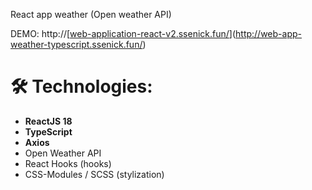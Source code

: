 React app weather (Open weather API)


DEMO: http://[[web-application-react-v2.ssenick.fun/]()](http://web-app-weather-typescript.ssenick.fun/)

# 🛠 Technologies:

- **ReactJS 18**
- **TypeScript**
- **Axios**
- Open Weather API
- React Hooks (hooks)
- CSS-Modules / SCSS (stylization)
